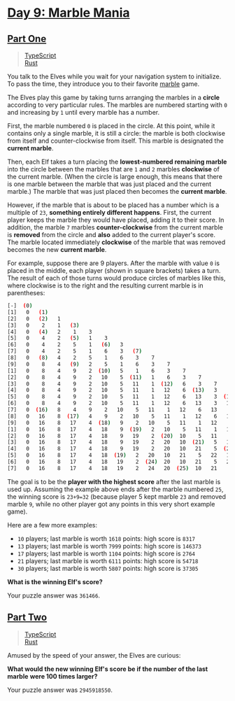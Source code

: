 # [Day 9: Marble Mania](https://adventofcode.com/2018/day/9)

## [Part One](https://adventofcode.com/2018/day/9#part1)

> [TypeScript](/solutions/typescript/2018/09/part_one.ts)\
> [Rust](/solutions/rust/2018/09/src/lib.rs)

You talk to the Elves while you wait for your navigation system to initialize.
To pass the time, they introduce you to their favorite
[marble](<https://en.wikipedia.org/wiki/Marble_(toy)>) game.

The Elves play this game by taking turns arranging the marbles in a
**circle** according to very particular rules. The marbles are numbered
starting with `0` and increasing by `1` until every marble has a number.

First, the marble numbered `0` is placed in the circle. At this point, while
it contains only a single marble, it is still a circle: the marble is both
clockwise from itself and counter-clockwise from itself. This marble is
designated the **current marble**.

Then, each Elf takes a turn placing the **lowest-numbered remaining marble**
into the circle between the marbles that are `1` and `2` marbles
**clockwise** of the current marble. (When the circle is large enough, this
means that there is one marble between the marble that was just placed and
the current marble.) The marble that was just placed then becomes the
**current marble**.

However, if the marble that is about to be placed has a number which is a
multiple of `23`, **something entirely different happens**. First, the current
player keeps the marble they would have placed, adding it to their score. In
addition, the marble `7` marbles **counter-clockwise** from the current marble
is **removed** from the circle and **also** added to the current player's
score. The marble located immediately **clockwise** of the marble that was
removed becomes the new **current marble**.

For example, suppose there are 9 players. After the marble with value `0` is
placed in the middle, each player (shown in square brackets) takes a turn.
The result of each of those turns would produce circles of marbles like this,
where clockwise is to the right and the resulting current marble is in
parentheses:

<!-- markdownlint-disable MD013 -->

```bash
[-]  (0)
[1]   0   (1)
[2]   0   (2)   1
[3]   0    2    1   (3)
[4]   0   (4)   2    1    3
[5]   0    4    2   (5)   1    3
[6]   0    4    2    5    1   (6)   3
[7]   0    4    2    5    1    6    3   (7)
[8]   0   (8)   4    2    5    1    6    3    7
[9]   0    8    4   (9)   2    5    1    6    3    7
[1]   0    8    4    9    2  (10)   5    1    6    3    7
[2]   0    8    4    9    2   10    5  (11)   1    6    3    7
[3]   0    8    4    9    2   10    5   11    1  (12)   6    3    7
[4]   0    8    4    9    2   10    5   11    1   12    6  (13)   3    7
[5]   0    8    4    9    2   10    5   11    1   12    6   13    3  (14)   7
[6]   0    8    4    9    2   10    5   11    1   12    6   13    3   14    7  (15)
[7]   0  (16)   8    4    9    2   10    5   11    1   12    6   13    3   14    7   15
[8]   0   16    8  (17)   4    9    2   10    5   11    1   12    6   13    3   14    7   15
[9]   0   16    8   17    4  (18)   9    2   10    5   11    1   12    6   13    3   14    7   15
[1]   0   16    8   17    4   18    9  (19)   2   10    5   11    1   12    6   13    3   14    7   15
[2]   0   16    8   17    4   18    9   19    2  (20)  10    5   11    1   12    6   13    3   14    7   15
[3]   0   16    8   17    4   18    9   19    2   20   10  (21)   5   11    1   12    6   13    3   14    7   15
[4]   0   16    8   17    4   18    9   19    2   20   10   21    5  (22)  11    1   12    6   13    3   14    7   15
[5]   0   16    8   17    4   18  (19)   2   20   10   21    5   22   11    1   12    6   13    3   14    7   15
[6]   0   16    8   17    4   18   19    2  (24)  20   10   21    5   22   11    1   12    6   13    3   14    7   15
[7]   0   16    8   17    4   18   19    2   24   20  (25)  10   21    5   22   11    1   12    6   13    3   14    7   15
```

<!-- markdownlint-enable MD013 -->

The goal is to be the **player with the highest score** after the last marble
is used up. Assuming the example above ends after the marble numbered `25`,
the winning score is `23+9=32` (because player 5 kept marble `23` and removed
marble `9`, while no other player got any points in this very short example
game).

Here are a few more examples:

- `10` players; last marble is worth `1618` points: high score is `8317`
- `13` players; last marble is worth `7999` points: high score is `146373`
- `17` players; last marble is worth `1104` points: high score is `2764`
- `21` players; last marble is worth `6111` points: high score is `54718`
- `30` players; last marble is worth `5807` points: high score is `37305`

**What is the winning Elf's score?**

Your puzzle answer was `361466`.

## [Part Two](https://adventofcode.com/2018/day/9#part2)

> [TypeScript](/solutions/typescript/2018/09/part_two.ts)\
> [Rust](/solutions/rust/2018/09/src/lib.rs)

Amused by the speed of your answer, the Elves are curious:

**What would the new winning Elf's score be if the number of the last marble**
**were 100 times larger?**

Your puzzle answer was `2945918550`.
